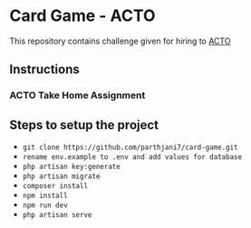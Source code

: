 # Card Game - ACTO

This repository contains challenge given for hiring to [ACTO](https://actoapp.com/)

## Instructions

### ACTO Take Home Assignment

## Steps to setup the project

-   `git clone https://github.com/parthjani7/card-game.git`
-   `rename env.example to .env and add values for database`
-   `php artisan key:generate`
-   `php artisan migrate`
-   `composer install`
-   `npm install`
-   `npm run dev`
-   `php artisan serve`
